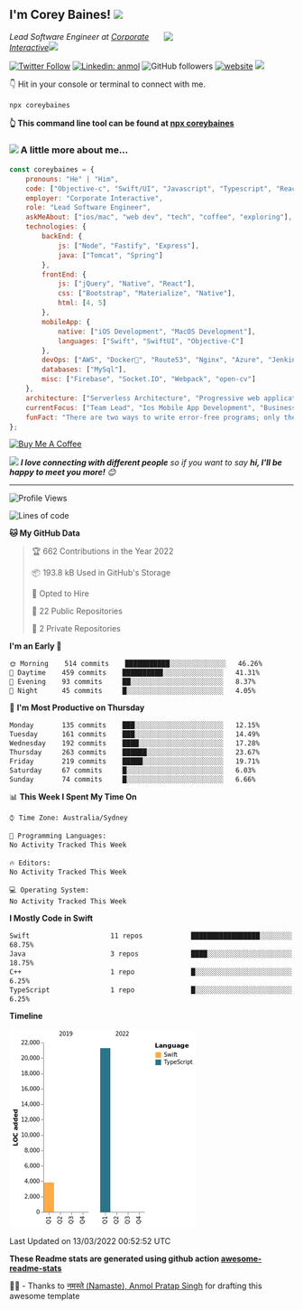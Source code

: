 <h2>I'm Corey Baines! <img src="https://media.giphy.com/media/LEe5yo2E9Fi3FmuEPK/giphy.gif" width="50"></h2>
<img align='right' src="https://media.giphy.com/media/j3dtanKNN4dY6jh6AG/giphy.gif" width="230">
<p><em>Lead Software Engineer at <a href="https://www.corporateinteractive.com.au">Corporate Interactive</a><img src="https://media.giphy.com/media/dtra4r7NXUlI5XRfOR/giphy.gif" width="30"> 
</em></p>

[![Twitter Follow](https://img.shields.io/twitter/follow/coreybaines?label=Follow)](https://twitter.com/intent/follow?screen_name=coreybaines)
[![Linkedin: anmol](https://img.shields.io/badge/-anmol-blue?style=flat-square&logo=Linkedin&logoColor=white&link=https://www.linkedin.com/in/coreybaines/)](https://www.linkedin.com/in/coreybaines/)
![GitHub followers](https://img.shields.io/github/followers/coreybain?label=Follow&style=social)
[![website](https://img.shields.io/badge/Website-46a2f1.svg?&style=flat-square&logo=Google-Chrome&logoColor=white&link=https://coreybaines.com/)](https://coreybaines.com/)
![](https://visitor-badge.glitch.me/badge?page_id=coreybain.coreybain)

👇 Hit in your console or terminal to connect with me.

```bash
npx coreybaines
```
**👆 This command line tool can be found at [npx coreybaines](https://github.com/coreybain/npx_card)**

### <img src="https://media.giphy.com/media/UVG0BN8TOMKkPOJS6e/source.gif" height="20">    A little more about me...  

```javascript
const coreybaines = {
    pronouns: "He" | "Him",
    code: ["Objective-c", "Swift/UI", "Javascript", "Typescript", "React", "Node", "Java"],
    employer: "Corporate Interactive",
    role: "Lead Software Engineer",
    askMeAbout: ["ios/mac", "web dev", "tech", "coffee", "exploring"],
    technologies: {
        backEnd: {
            js: ["Node", "Fastify", "Express"],
            java: ["Tomcat", "Spring"]
        },
        frontEnd: {
            js: ["jQuery", "Native", "React"],
            css: ["Bootstrap", "Materialize", "Native"],
            html: [4, 5]
        },
        mobileApp: {
            native: ["iOS Development", "MacOS Development"],
            languages: ["Swift", "SwiftUI", "Objective-C"]
        },
        devOps: ["AWS", "Docker🐳", "Route53", "Nginx", "Azure", "Jenkins.IO", "Travis CI", "CircleCI"],
        databases: ["MySql"],
        misc: ["Firebase", "Socket.IO", "Webpack", "open-cv"]
    },
    architecture: ["Serverless Architecture", "Progressive web applications", "Single page applications", "AWS Tomcat Business stacks"],
    currentFocus: ["Team Lead", "Ios Mobile App Development", "Business Web Applications"],
    funFact: "There are two ways to write error-free programs; only the third one works"
};
```
<a href="https://www.buymeacoffee.com/coreybaines" target="_blank"><img src="https://cdn.buymeacoffee.com/buttons/v2/default-red.png" alt="Buy Me A Coffee" width="150" ></a>

<img src="https://media.giphy.com/media/LnQjpWaON8nhr21vNW/giphy.gif" width="60"> <em><b>I love connecting with different people</b> so if you want to say <b>hi, I'll be happy to meet you more!</b> 😊</em>

---
<!--START_SECTION:waka-->
![Profile Views](http://img.shields.io/badge/Profile%20Views-0-blue)

![Lines of code](https://img.shields.io/badge/From%20Hello%20World%20I%27ve%20Written-25%20Thousand%20lines%20of%20code-blue)

**🐱 My GitHub Data** 

> 🏆 662 Contributions in the Year 2022
 > 
> 📦 193.8 kB Used in GitHub's Storage 
 > 
> 💼 Opted to Hire
 > 
> 📜 22 Public Repositories 
 > 
> 🔑 2 Private Repositories  
 > 
**I'm an Early 🐤** 

```text
🌞 Morning    514 commits    ███████████░░░░░░░░░░░░░░   46.26% 
🌆 Daytime    459 commits    ██████████░░░░░░░░░░░░░░░   41.31% 
🌃 Evening    93 commits     ██░░░░░░░░░░░░░░░░░░░░░░░   8.37% 
🌙 Night      45 commits     █░░░░░░░░░░░░░░░░░░░░░░░░   4.05%

```
📅 **I'm Most Productive on Thursday** 

```text
Monday       135 commits    ███░░░░░░░░░░░░░░░░░░░░░░   12.15% 
Tuesday      161 commits    ███░░░░░░░░░░░░░░░░░░░░░░   14.49% 
Wednesday    192 commits    ████░░░░░░░░░░░░░░░░░░░░░   17.28% 
Thursday     263 commits    ██████░░░░░░░░░░░░░░░░░░░   23.67% 
Friday       219 commits    █████░░░░░░░░░░░░░░░░░░░░   19.71% 
Saturday     67 commits     █░░░░░░░░░░░░░░░░░░░░░░░░   6.03% 
Sunday       74 commits     █░░░░░░░░░░░░░░░░░░░░░░░░   6.66%

```


📊 **This Week I Spent My Time On** 

```text
⌚︎ Time Zone: Australia/Sydney

💬 Programming Languages: 
No Activity Tracked This Week

🔥 Editors: 
No Activity Tracked This Week

💻 Operating System: 
No Activity Tracked This Week

```

**I Mostly Code in Swift** 

```text
Swift                    11 repos            █████████████████░░░░░░░░   68.75% 
Java                     3 repos             ████░░░░░░░░░░░░░░░░░░░░░   18.75% 
C++                      1 repo              █░░░░░░░░░░░░░░░░░░░░░░░░   6.25% 
TypeScript               1 repo              █░░░░░░░░░░░░░░░░░░░░░░░░   6.25%

```


**Timeline**

![Chart not found](https://raw.githubusercontent.com/coreybain/coreybain/main/charts/bar_graph.png) 


 Last Updated on 13/03/2022 00:52:52 UTC
<!--END_SECTION:waka-->

**These Readme stats are generated using github action [awesome-readme-stats](https://github.com/anmol098/waka-readme-stats)**

🙏🏻 - Thanks to <a href="https://github.com/anmol098/">नमस्ते (Namaste), Anmol Pratap Singh</a> for drafting this awesome template
